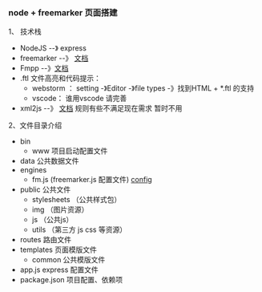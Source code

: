 ### node + freemarker 页面搭建

1、 技术栈

- NodeJS  --》 express
- freemarker --》 [文档](https://freemarker.apache.org/)
- Fmpp --》[文档](http://fmpp.sourceforge.net/configfile.html)
- .ftl 文件高亮和代码提示： 
    - webstorm ： setting -》Editor -》file types -》找到HTML  + *.ftl 的支持 
    - vscode： 谁用vscode 请完善
- xml2js --》 [文档](https://www.npmjs.com/package/xml2js)    规则有些不满足现在需求 暂时不用

2、文件目录介绍
- bin
    - www 项目启动配置文件
- data 公共数据文件
- engines
    - fm.js (freemarker.js 配置文件) [config](http://freemarker.js.org/)
- public  公共文件
    - stylesheets （公共样式包）
    - img （图片资源）
    - js （公共js）
    - utils （第三方 js  css 等资源）
- routes 路由文件
- templates 页面模版文件
    - common 公共模版文件
- app.js express 配置文件
- package.json 项目配置、依赖项
